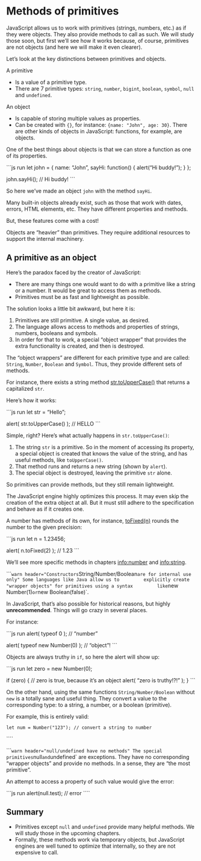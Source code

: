 Methods of primitives
=====================

JavaScript allows us to work with primitives (strings, numbers, etc.) as if they were objects. They also provide methods to call as such. We will study those soon, but first we’ll see how it works because, of course, primitives are not objects (and here we will make it even clearer).

Let’s look at the key distinctions between primitives and objects.

A primitive

-   Is a value of a primitive type.
-   There are 7 primitive types: `string`, `number`, `bigint`, `boolean`, `symbol`, `null` and `undefined`.

An object

-   Is capable of storing multiple values as properties.
-   Can be created with `{}`, for instance: `{name: "John", age: 30}`. There are other kinds of objects in JavaScript: functions, for example, are objects.

One of the best things about objects is that we can store a function as one of its properties.

\`\`\`js run let john = { name: “John”, sayHi: function() { alert(“Hi buddy!”); } };

john.sayHi(); // Hi buddy! \`\`\`

So here we’ve made an object `john` with the method `sayHi`.

Many built-in objects already exist, such as those that work with dates, errors, HTML elements, etc. They have different properties and methods.

But, these features come with a cost!

Objects are “heavier” than primitives. They require additional resources to support the internal machinery.

A primitive as an object
------------------------

Here’s the paradox faced by the creator of JavaScript:

-   There are many things one would want to do with a primitive like a string or a number. It would be great to access them as methods.
-   Primitives must be as fast and lightweight as possible.

The solution looks a little bit awkward, but here it is:

1.  Primitives are still primitive. A single value, as desired.
2.  The language allows access to methods and properties of strings, numbers, booleans and symbols.
3.  In order for that to work, a special “object wrapper” that provides the extra functionality is created, and then is destroyed.

The “object wrappers” are different for each primitive type and are called: `String`, `Number`, `Boolean` and `Symbol`. Thus, they provide different sets of methods.

For instance, there exists a string method [str.toUpperCase()](https://developer.mozilla.org/en/docs/Web/JavaScript/Reference/Global_Objects/String/toUpperCase) that returns a capitalized `str`.

Here’s how it works:

\`\`\`js run let str = “Hello”;

alert( str.toUpperCase() ); // HELLO \`\`\`

Simple, right? Here’s what actually happens in `str.toUpperCase()`:

1.  The string `str` is a primitive. So in the moment of accessing its property, a special object is created that knows the value of the string, and has useful methods, like `toUpperCase()`.
2.  That method runs and returns a new string (shown by `alert`).
3.  The special object is destroyed, leaving the primitive `str` alone.

So primitives can provide methods, but they still remain lightweight.

The JavaScript engine highly optimizes this process. It may even skip the creation of the extra object at all. But it must still adhere to the specification and behave as if it creates one.

A number has methods of its own, for instance, [toFixed(n)](https://developer.mozilla.org/en-US/docs/Web/JavaScript/Reference/Global_Objects/Number/toFixed) rounds the number to the given precision:

\`\`\`js run let n = 1.23456;

alert( n.toFixed(2) ); // 1.23 \`\`\`

We’ll see more specific methods in chapters <a href="info:number" class="uri">info:number</a> and <a href="info:string" class="uri">info:string</a>.

\`\`\``warn header="Constructors`String/Number/Boolean`are for internal use only" Some languages like Java allow us to         explicitly create "wrapper objects" for primitives using a syntax         like`new Number(1)`or`new Boolean(false)\`.

In JavaScript, that’s also possible for historical reasons, but highly **unrecommended**. Things will go crazy in several places.

For instance:

\`\`\`js run alert( typeof 0 ); // “number”

alert( typeof new Number(0) ); // “object”! \`\`\`

Objects are always truthy in `if`, so here the alert will show up:

\`\`\`js run let zero = new Number(0);

if (zero) { // zero is true, because it’s an object alert( “zero is truthy!?!” ); } \`\`\`

On the other hand, using the same functions `String/Number/Boolean` without `new` is a totally sane and useful thing. They convert a value to the corresponding type: to a string, a number, or a boolean (primitive).

For example, this is entirely valid:

    let num = Number("123"); // convert a string to number

\`\`\`\`

\`\`\``warn header="null/undefined have no methods" The special         primitives`null`and`undefined\` are exceptions. They have no corresponding “wrapper objects” and provide no methods. In a sense, they are “the most primitive”.

An attempt to access a property of such value would give the error:

\`\`\`js run alert(null.test); // error \`\`\`\`

Summary
-------

-   Primitives except `null` and `undefined` provide many helpful methods. We will study those in the upcoming chapters.
-   Formally, these methods work via temporary objects, but JavaScript engines are well tuned to optimize that internally, so they are not expensive to call.
